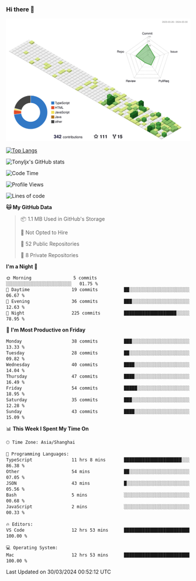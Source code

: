### Hi there 👋

![](./profile-3d-contrib/profile-green-animate.svg)

 

[![Top Langs](https://github-readme-stats.vercel.app/api/top-langs/?username=tonyljx)](https://github.com/anuraghazra/github-readme-stats)

![Tonyljx's GitHub stats](https://github-readme-stats.vercel.app/api?username=tonyljx&theme=default&show_icons=true)

 

<!--START_SECTION:waka-->
![Code Time](http://img.shields.io/badge/Code%20Time-252%20hrs%2035%20mins-blue)

![Profile Views](http://img.shields.io/badge/Profile%20Views-1-blue)

![Lines of code](https://img.shields.io/badge/From%20Hello%20World%20I%27ve%20Written-340.6%20thousand%20lines%20of%20code-blue)

**🐱 My GitHub Data** 

> 📦 1.1 MB Used in GitHub's Storage 
 > 
> 🚫 Not Opted to Hire
 > 
> 📜 52 Public Repositories 
 > 
> 🔑 8 Private Repositories 
 > 
**I'm a Night 🦉** 

```text
🌞 Morning                5 commits           ░░░░░░░░░░░░░░░░░░░░░░░░░   01.75 % 
🌆 Daytime                19 commits          ██░░░░░░░░░░░░░░░░░░░░░░░   06.67 % 
🌃 Evening                36 commits          ███░░░░░░░░░░░░░░░░░░░░░░   12.63 % 
🌙 Night                  225 commits         ████████████████████░░░░░   78.95 % 
```
📅 **I'm Most Productive on Friday** 

```text
Monday                   38 commits          ███░░░░░░░░░░░░░░░░░░░░░░   13.33 % 
Tuesday                  28 commits          ██░░░░░░░░░░░░░░░░░░░░░░░   09.82 % 
Wednesday                40 commits          ████░░░░░░░░░░░░░░░░░░░░░   14.04 % 
Thursday                 47 commits          ████░░░░░░░░░░░░░░░░░░░░░   16.49 % 
Friday                   54 commits          █████░░░░░░░░░░░░░░░░░░░░   18.95 % 
Saturday                 35 commits          ███░░░░░░░░░░░░░░░░░░░░░░   12.28 % 
Sunday                   43 commits          ████░░░░░░░░░░░░░░░░░░░░░   15.09 % 
```


📊 **This Week I Spent My Time On** 

```text
🕑︎ Time Zone: Asia/Shanghai

💬 Programming Languages: 
TypeScript               11 hrs 8 mins       ██████████████████████░░░   86.38 % 
Other                    54 mins             ██░░░░░░░░░░░░░░░░░░░░░░░   07.05 % 
JSON                     43 mins             █░░░░░░░░░░░░░░░░░░░░░░░░   05.56 % 
Bash                     5 mins              ░░░░░░░░░░░░░░░░░░░░░░░░░   00.68 % 
JavaScript               2 mins              ░░░░░░░░░░░░░░░░░░░░░░░░░   00.33 % 

🔥 Editors: 
VS Code                  12 hrs 53 mins      █████████████████████████   100.00 % 

💻 Operating System: 
Mac                      12 hrs 53 mins      █████████████████████████   100.00 % 
```


 Last Updated on 30/03/2024 00:52:12 UTC
<!--END_SECTION:waka-->
